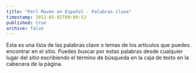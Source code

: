 ```yaml
---
title: "Perl Maven en Español - Palabras clave"
timestamp: 2012-05-02T00:00:53
published: true
archive: false
---
```


Esta es una lista de las palabras clave o temas de los artículos que puedes encontrar en el sitio. Puedes buscar por estas palabras desde cualquier lugar del sitio escribiendo el término de búsqueda en la caja de texto en la cabecera de la página.
